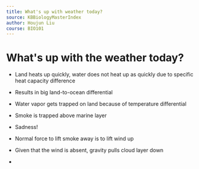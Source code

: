 ```yaml
---
title: What's up with weather today?
source: KBBiologyMasterIndex
author: Houjun Liu
course: BIO101
---
```


# What's up with the weather today?

* Land heats up quickly, water does not heat up as quickly due to specific heat capacity difference
* Results in big land-to-ocean differential
* Water vapor gets trapped on land because of temperature differential
* Smoke is trapped above marine layer
* Sadness!


* Normal force to lift smoke away is to lift wind up
* Given that the wind is absent, gravity pulls cloud layer down
* 
 